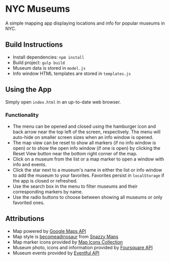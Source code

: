 # NYC Museums
A simple mapping app displaying locations and info for popular museums in NYC.

## Build Instructions
* Install dependencies: `npm install`
* Build project: `gulp build`
* Museum data is stored in `model.js`
* Info window HTML templates are stored in `templates.js`

## Using the App
Simply open `index.html` in an up-to-date web browser.

### Functionality
* The menu can be opened and closed using the hamburger icon and back arrow near the top left of the screen, respectively. The menu will auto-hide on smaller screen sizes when an info window is opened.
* The map view can be reset to show all markers (if no info window is open) or to show the open info window (if one is open) by clicking the Reset View button near the bottom right corner of the map.
* Click on a museum from the list or a map marker to open a window with info and events.
* Click the star next to a museum's name in either the list or info window to add the museum to your favorites. Favorites persist in `localStorage` if the app is closed or refreshed.
* Use the search box in the menu to filter museums and their corresponding markers by name.
* Use the radio buttons to choose between showing all museums or only favorited ones.

## Attributions
* Map powered by [Google Maps API](https://developers.google.com/maps)
* Map style is [becomeadinosaur](https://snazzymaps.com/style/74/becomeadinosaur) from [Snazzy Maps](https://snazzymaps.com/)
* Map marker icons provided by [Map Icons Collection](https://mapicons.mapsmarker.com)
* Museum photo, icons and information provided by [Foursquare API](https://developer.foursquare.com)
* Museum events provided by [Eventful API](https://api.eventful.com)
